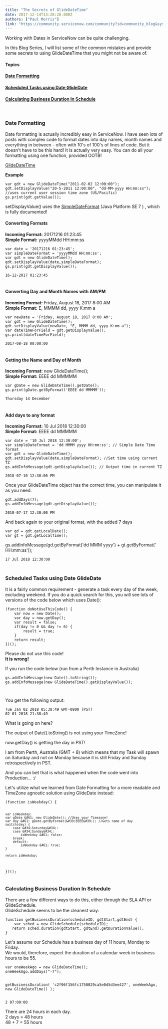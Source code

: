 ```yaml
---
title: "The Secrets of GlideDateTime"
date: 2017-12-14T13:28:28.000Z
authors: ["Paul Morris"]
link: "https://community.servicenow.com/community?id=community_blog&sys_id=bc0e6a2ddbd0dbc01dcaf3231f961931"
---
```

<p>Working with Dates in ServiceNow can be quite challenging.</p>
<p>In this Blog Series, I will list some of the common mistakes and provide some secrets to using GlideDateTime that you might not be aware of.</p>
<h4>Topics</h4>
<h4><a href="#dateFormatting" rel="nofollow">Date Formatting</a></h4>
<h4><a href="#scheduledTasks" rel="nofollow">Scheduled Tasks using Date GlideDate</a></h4>
<h4><a href="#calcBusinessDuration" rel="nofollow">Calculating Business Duration In Schedule</a></h4>
<p> </p>
<p><a name="dateFormatting"></a></p>
<h3>Date Formatting</h3>
<p>Date formatting is actually incredibly easy in ServiceNow. I have seen lots of posts with complex code to format dates into day names, month names and everything in between - often with 10&#39;s of 100&#39;s of lines of code. But it doesn&#39;t have to be this hard! It is actually very easy. You can do all your formatting using one function, provided OOTB!</p>
<p><a href="https://developer.servicenow.com/app.do#!/api_doc?v&#61;jakarta&amp;id&#61;r_ScopedGlideDateTimeSetDisplayValue_String_value_String_…" target="_blank" rel="noopener noreferrer nofollow">GlideDateTime</a></p>
<p><strong>Example</strong></p>
<pre class="language-javascript"><code>var gdt &#61; new GlideDateTime(&#34;2011-02-02 12:00:00&#34;);
gdt.setDisplayValue(&#34;20-5-2011 12:00:00&#34;, &#34;dd-MM-yyyy HH:mm:ss&#34;); //uses current user session time zone (US/Pacific)
gs.print(gdt.getValue());</code></pre>
<p>setDisplayValue() uses the <a href="https://docs.oracle.com/javase/7/docs/api/java/text/SimpleDateFormat.html" rel="nofollow">SimpleDateFormat</a> (Java Platform SE 7 ) , which is fully documented!</p>
<h4>Converting Formats</h4>
<p><strong>Incoming Format:</strong> 20171216 01:23:45<br /><strong>Simple Format:</strong> yyyyMMdd HH:mm:ss</p>
<pre class="language-javascript"><code>var date &#61; &#39;20171216 01:23:45&#39;;
var simpleDateFormat &#61; &#39;yyyyMMdd HH:mm:ss&#39;;
var gdt &#61; new GlideDateTime();
gdt.setDisplayValue(date,simpleDateFormat);
gs.print(gdt.getDisplayValue());</code></pre>
<pre class="language-markup"><code>16-12-2017 01:23:45</code></pre>
<h4><br />Converting Day and Month Names with AM/PM</h4>
<p><strong>Incoming Format:</strong> Friday, August 18, 2017 8:00 AM<br /><strong>Simple Format:</strong> E, MMMM dd, yyyy K:mm a</p>
<pre class="language-javascript"><code>var newDate &#61; &#39;Friday, August 18, 2017 8:00 AM&#39;;
var gdt &#61; new GlideDateTime();
gdt.setDisplayValue(newDate, &#34;E, MMMM dd, yyyy K:mm a&#34;);
var dateTimeForField &#61; gdt.getDisplayValue();
gs.print(dateTimeForField);</code></pre>
<pre class="language-markup"><code>2017-08-18 08:00:00</code></pre>
<h4><br />Getting the Name and Day of Month</h4>
<p><strong>Incoming Format:</strong> new GlideDateTime();<br /><strong>Simple Format:</strong> EEEE dd MMMMM</p>
<pre class="language-javascript"><code>var gDate &#61; new GlideDateTime().getDate();
gs.print(gDate.getByFormat(&#39;EEEE dd MMMMM&#39;));</code></pre>
<pre class="language-markup"><code>Thursday 14 December</code></pre>
<h4><br />Add days to any format</h4>
<p><strong>Incoming Format:</strong> 10 Jul 2018 12:30:00<br /><strong>Simple Format:</strong> EEEE dd MMMMM</p>
<pre class="language-javascript"><code>var date &#61; &#39;10 Jul 2018 12:30:00&#39;;
var simpleDateFormat &#61; &#39;dd MMMM yyyy HH:mm:ss&#39;; // Simple Date Time format
var gdt &#61; new GlideDateTime();
gdt.setDisplayValue(date,simpleDateFormat); //Set time using current TZ
gs.addInfoMessage(gdt.getDisplayValue()); // Output time in current TZ</code></pre>
<pre class="language-markup"><code>2018-07-10 12:30:00 PM</code></pre>
<p>Once your GlideDateTime object has the correct time, you can manipulate it as you need.</p>
<pre class="language-javascript"><code>gdt.addDays(7);
gs.addInfoMessage(gdt.getDisplayValue());</code></pre>
<pre class="language-markup"><code>2018-07-17 12:30:00 PM</code></pre>
<p>And back again to your original format, with the added 7 days</p>
<pre class="language-javascript"><code>var gd &#61; gdt.getLocalDate();
var gt &#61; gdt.getLocalTime();</code></pre>
<p>gs.addInfoMessage(gd.getByFormat(&#39;dd MMM yyyy&#39;) &#43; gt.getByFormat(&#39; HH:mm:ss&#39;));</p>
<pre class="language-markup"><code>17 Jul 2018 12:30:00</code></pre>
<p><a name="scheduledTasks"></a></p>
<h3><br />Scheduled Tasks using Date GlideDate</h3>
<p>It is a fairly common requirement - generate a task every day of the week, excluding weekend. If you do a quick search for this, you will see lots of versions of the code below which uses Date():</p>
<pre class="language-javascript"><code>(function doNotUseThisCode() {
	var now &#61; new Date();
	var day &#61; now.getDay();
	var result &#61; false;
	if(day !&#61; 0 &amp;&amp; day !&#61; 6) {
		result &#61; true;
	}
	return result;
})();</code></pre>
<p>Please do not use this code! <br /><strong>It is wrong!</strong></p>
<p>If you run the code below (run from a Perth Instance in Australia)</p>
<pre class="language-javascript"><code>gs.addInfoMessage(new Date().toString());
gs.addInfoMessage(new GlideDateTime().getDisplayValue());

 </code></pre>
<p>You get the following output:</p>
<pre class="language-markup"><code>Tue Jan 02 2018 05:38:49 GMT-0800 (PST)
02-01-2018 21:38:49</code></pre>
<p>What is going on here?</p>
<p>The output of Date().toString() is not using your TimeZone!</p>
<p>now.getDay() is getting the day in PST!</p>
<p>I am from Perth, Australia (GMT &#43; 8) which means that my Task will spawn on Saturday and not on Monday because it is still Friday and Sunday retrospectively in PST.</p>
<p>And you can bet that is what happened when the code went into Production... :/</p>
<p>Let&#39;s utilize what we learned from Date Formatting for a more readable and TimeZone agnostic solution using GlideDate instead:</p>
<pre class="language-javascript"><code>(function isWeekday() {

	var isWeekday;
	var gDate &#61; new GlideDate(); //Uses your Timezone!
	var day &#61; gDate.getByFormat(&#39;EEEE&#39;); //Gets name of day
	switch(day) {
		case &#34;Saturday&#34;:
		case &#34;Sunday&#34;:
			isWeekday &#61; false;
		break;
		default:
			isWeekday &#61; true;
	}

	return isWeekday;

})();</code></pre>
<p><a name="calcBusinessDuration"></a></p>
<h3>Calculating Business Duration In Schedule</h3>
<p>There are a few different ways to do this, either through the SLA API or GlideSchedule.<br />GlideSchedule seems to be the cleanest way:</p>
<pre class="language-javascript"><code>function getBusinessDuration(scheduleID, gdtStart,gdtEnd) {
    var sched &#61; new GlideSchedule(scheduleID);
   return sched.duration(gdtStart, gdtEnd).getDurationValue();
}</code></pre>
<p>Let&#39;s assume our Schedule has a business day of 11 hours, Monday to Friday.<br />We would, therefore, expect the duration of a calendar week in business hours to be 55.</p>
<pre class="language-javascript"><code>var oneWeekAgo &#61; new GlideDateTime();
oneWeekAgo.addDays(&#34;-7&#34;);

getBusinessDuration(
  &#39;c2f96f156fc1750029ca5e0d5d3ee427&#39;, 
  oneWeekAgo, 
  new GlideDateTime()
);</code></pre>
<pre class="language-markup"><code>2 07:00:00</code></pre>
<p>There are 24 hours in each day.<br />2 days &#61; 48 hours<br />48 &#43; 7 &#61; 55 hours<br /><br /><br /><br /></p>
<p> </p>